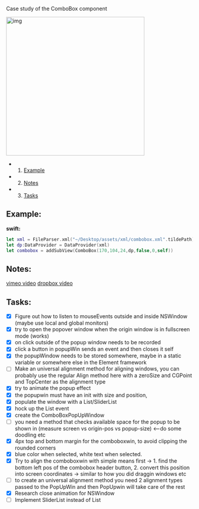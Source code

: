 Case study of the ComboBox component<!--more-->

 <img width="373,5" alt="img" src="https://dl.dropboxusercontent.com/u/2559476/combobox_demo_30fps.gif">
 
- 1. [Example](#example) 
- 2. [Notes](#notes) 
- 3. [Tasks](#tasks) 

## Example:

**swift:**  

```swift
let xml = FileParser.xml("~/Desktop/assets/xml/combobox.xml".tildePath)
let dp:DataProvider = DataProvider(xml)
let combobox = addSubView(ComboBox(170,104,24,dp,false,0,self))
```

## Notes:

[vimeo video](https://vimeo.com/179591182) 
[dropbox video](https://dl.dropboxusercontent.com/u/2559476/combobox_demo.mov) 

## Tasks:

- [x] Figure out how to listen to mouseEvents outside and inside NSWindow (maybe use local and global monitors)
- [x] try to open the popover window when the origin window is in fullscreen mode (works)
- [x] on click outside of the popup window needs to be recorded 
- [x] click a button in popupWin sends an event and then closes it self 
- [x] the popupWindow needs to be stored somewhere, maybe in a static variable or somewhere else in the Element framework 
- [ ] Make an universal alignment method for aligning windows, you can probably use the regular Align method here with a zeroSize and CGPoint and TopCenter as the alignment type
- [x] try to animate the popup effect
- [x] the popupwin must have an init with size and position,
- [x] populate the window with a List/SliderList 
- [x] hock up the List event
- [x] create the ComboBoxPopUpWindow 
- [ ] you need a method that checks available space for the popup to be shown in (measure screen vs origin-pos vs popup-size) <--do some doodling etc
- [x] 4px top and bottom margin for the comboboxwin, to avoid clipping the rounded corners 
- [x] blue color when selected, white text when selected. 
- [x] Try to align the comboboxwin with simple means first -> 1. find the bottom left pos of the combobox header button, 2. convert this position into screen coordinates -> similar to how you did draggin windows etc
- [ ] to create an universal alignment method you need 2 alignment types passed to the PopUpWin and then PopUpwin will take care of the rest
- [x] Research close animation for NSWindow 
- [ ] Implement SliderList instead of List